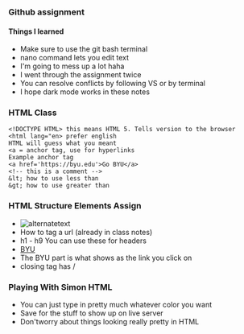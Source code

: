 
### Github assignment ###
   #### Things I learned ####
   * Make sure to use the git bash terminal
   * nano command lets you edit text
   * I'm going to mess up a lot haha
   * I went through the assignment twice
   * You can resolve conflicts by following VS or by terminal
   * I hope dark mode works in these notes
### HTML Class ###
    <!DOCTYPE HTML> this means HTML 5. Tells version to the browser
    <html lang="en> prefer english
    HTML will guess what you meant
    <a = anchor tag, use for hyperlinks
    Example anchor tag
    <a href='https://byu.edu'>Go BYU</a>
    <!-- this is a comment -->
    &lt; how to use less than
    &gt; how to use greater than
### HTML Structure Elements Assign ###
   * <img src="url" alt="alternatetext">
   * How to tag a url (already in class notes)
   * h1 - h9 You can use these for headers
   * <a href="https://byu.edu">BYU</a>
   * The BYU part is what shows as the link you click on
   * closing tag has /
### Playing With Simon HTML ###
   - You can just type in pretty much whatever color you want
   - Save for the stuff to show up on live server
   - Don'tworry about things looking really pretty in HTML
